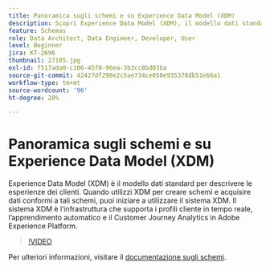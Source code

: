 ```yaml
---
title: Panoramica sugli schemi e su Experience Data Model (XDM)
description: Scopri Experience Data Model (XDM), il modello dati standard per descrivere le esperienze dei clienti.
feature: Schemas
role: Data Architect, Data Engineer, Developer, User
level: Beginner
jira: KT-2696
thumbnail: 27105.jpg
exl-id: f517ada0-c106-45f0-96ea-3b3cc8bd03ba
source-git-commit: 42427df298e2c5ae734ce050e935378db51e66a1
workflow-type: tm+mt
source-wordcount: '96'
ht-degree: 20%

---
```


# Panoramica sugli schemi e su Experience Data Model (XDM)

Experience Data Model (XDM) è il modello dati standard per descrivere le esperienze dei clienti. Quando utilizzi XDM per creare schemi e acquisire dati conformi a tali schemi, puoi iniziare a utilizzare il sistema XDM. Il sistema XDM è l’infrastruttura che supporta i profili cliente in tempo reale, l’apprendimento automatico e il Customer Journey Analytics in Adobe Experience Platform.

>[!VIDEO](https://video.tv.adobe.com/v/27105?quality=12&learn=on)

Per ulteriori informazioni, visitare il [documentazione sugli schemi](https://experienceleague.adobe.com/docs/experience-platform/xdm/home.html?lang=it).
